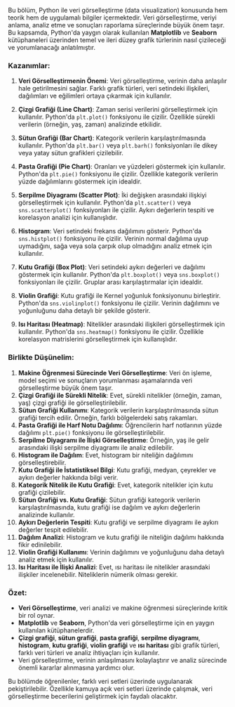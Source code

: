 Bu bölüm, Python ile veri görselleştirme (data visualization) konusunda hem teorik hem de uygulamalı bilgiler içermektedir. Veri görselleştirme, veriyi anlama, analiz etme ve sonuçları raporlama süreçlerinde büyük önem taşır. Bu kapsamda, Python'da yaygın olarak kullanılan **Matplotlib** ve **Seaborn** kütüphaneleri üzerinden temel ve ileri düzey grafik türlerinin nasıl çizileceği ve yorumlanacağı anlatılmıştır.

### Kazanımlar:
1. **Veri Görselleştirmenin Önemi**: Veri görselleştirme, verinin daha anlaşılır hale getirilmesini sağlar. Farklı grafik türleri, veri setindeki ilişkileri, dağılımları ve eğilimleri ortaya çıkarmak için kullanılır.
   
2. **Çizgi Grafiği (Line Chart)**: Zaman serisi verilerini görselleştirmek için kullanılır. Python'da `plt.plot()` fonksiyonu ile çizilir. Özellikle sürekli verilerin (örneğin, yaş, zaman) analizinde etkilidir.

3. **Sütun Grafiği (Bar Chart)**: Kategorik verilerin karşılaştırılmasında kullanılır. Python'da `plt.bar()` veya `plt.barh()` fonksiyonları ile dikey veya yatay sütun grafikleri çizilebilir.

4. **Pasta Grafiği (Pie Chart)**: Oranları ve yüzdeleri göstermek için kullanılır. Python'da `plt.pie()` fonksiyonu ile çizilir. Özellikle kategorik verilerin yüzde dağılımlarını göstermek için idealdir.

5. **Serpilme Diyagramı (Scatter Plot)**: İki değişken arasındaki ilişkiyi görselleştirmek için kullanılır. Python'da `plt.scatter()` veya `sns.scatterplot()` fonksiyonları ile çizilir. Aykırı değerlerin tespiti ve korelasyon analizi için kullanışlıdır.

6. **Histogram**: Veri setindeki frekans dağılımını gösterir. Python'da `sns.histplot()` fonksiyonu ile çizilir. Verinin normal dağılıma uyup uymadığını, sağa veya sola çarpık olup olmadığını analiz etmek için kullanılır.

7. **Kutu Grafiği (Box Plot)**: Veri setindeki aykırı değerleri ve dağılımı göstermek için kullanılır. Python'da `plt.boxplot()` veya `sns.boxplot()` fonksiyonları ile çizilir. Gruplar arası karşılaştırmalar için idealdir.

8. **Violin Grafiği**: Kutu grafiği ile Kernel yoğunluk fonksiyonunu birleştirir. Python'da `sns.violinplot()` fonksiyonu ile çizilir. Verinin dağılımını ve yoğunluğunu daha detaylı bir şekilde gösterir.

9. **Isı Haritası (Heatmap)**: Nitelikler arasındaki ilişkileri görselleştirmek için kullanılır. Python'da `sns.heatmap()` fonksiyonu ile çizilir. Özellikle korelasyon matrislerini görselleştirmek için kullanışlıdır.

### Birlikte Düşünelim:
1. **Makine Öğrenmesi Sürecinde Veri Görselleştirme**: Veri ön işleme, model seçimi ve sonuçların yorumlanması aşamalarında veri görselleştirme büyük önem taşır.
2. **Çizgi Grafiği ile Sürekli Nitelik**: Evet, sürekli nitelikler (örneğin, zaman, yaş) çizgi grafiği ile görselleştirilebilir.
3. **Sütun Grafiği Kullanımı**: Kategorik verilerin karşılaştırılmasında sütun grafiği tercih edilir. Örneğin, farklı bölgelerdeki satış rakamları.
4. **Pasta Grafiği ile Harf Notu Dağılımı**: Öğrencilerin harf notlarının yüzde dağılımı `plt.pie()` fonksiyonu ile görselleştirilebilir.
5. **Serpilme Diyagramı ile İlişki Görselleştirme**: Örneğin, yaş ile gelir arasındaki ilişki serpilme diyagramı ile analiz edilebilir.
6. **Histogram ile Dağılım**: Evet, histogram bir niteliğin dağılımını görselleştirebilir.
7. **Kutu Grafiği ile İstatistiksel Bilgi**: Kutu grafiği, medyan, çeyrekler ve aykırı değerler hakkında bilgi verir.
8. **Kategorik Nitelik ile Kutu Grafiği**: Evet, kategorik nitelikler için kutu grafiği çizilebilir.
9. **Sütun Grafiği vs. Kutu Grafiği**: Sütun grafiği kategorik verilerin karşılaştırılmasında, kutu grafiği ise dağılım ve aykırı değerlerin analizinde kullanılır.
10. **Aykırı Değerlerin Tespiti**: Kutu grafiği ve serpilme diyagramı ile aykırı değerler tespit edilebilir.
11. **Dağılım Analizi**: Histogram ve kutu grafiği ile niteliğin dağılımı hakkında fikir edinilebilir.
12. **Violin Grafiği Kullanımı**: Verinin dağılımını ve yoğunluğunu daha detaylı analiz etmek için kullanılır.
13. **Isı Haritası ile İlişki Analizi**: Evet, ısı haritası ile nitelikler arasındaki ilişkiler incelenebilir. Niteliklerin nümerik olması gerekir.

### Özet:
- **Veri Görselleştirme**, veri analizi ve makine öğrenmesi süreçlerinde kritik bir rol oynar.
- **Matplotlib** ve **Seaborn**, Python'da veri görselleştirme için en yaygın kullanılan kütüphanelerdir.
- **Çizgi grafiği**, **sütun grafiği**, **pasta grafiği**, **serpilme diyagramı**, **histogram**, **kutu grafiği**, **violin grafiği** ve **ısı haritası** gibi grafik türleri, farklı veri türleri ve analiz ihtiyaçları için kullanılır.
- Veri görselleştirme, verinin anlaşılmasını kolaylaştırır ve analiz sürecinde önemli kararlar alınmasına yardımcı olur.

Bu bölümde öğrenilenler, farklı veri setleri üzerinde uygulanarak pekiştirilebilir. Özellikle kamuya açık veri setleri üzerinde çalışmak, veri görselleştirme becerilerini geliştirmek için faydalı olacaktır.